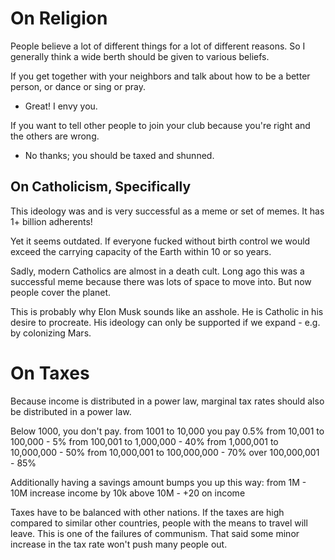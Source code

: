 # On Religion

People believe a lot of different things for a lot of different reasons.  So I generally think a wide berth should be given to various beliefs.

If you get together with your neighbors and talk about how to be a better person, or dance or sing or pray.
- Great! I envy you.

If you want to tell other people to join your club because you're right and the others are wrong.
- No thanks; you should be taxed and shunned.


## On Catholicism, Specifically

This ideology was and is very successful as a meme or set of memes. It has 1+ billion adherents!

Yet it seems outdated. If everyone fucked without birth control we would exceed the carrying capacity of the Earth within 10 or so years.

Sadly, modern Catholics are almost in a death cult. Long ago this was a successful meme because there was lots of space to move into. But now people cover the planet.

This is probably why Elon Musk sounds like an asshole. He is Catholic in his desire to procreate. His ideology can only be supported if we expand - e.g. by colonizing Mars.


# On Taxes

Because income is distributed in a power law, marginal tax rates should also be distributed in a power law.

Below 1000, you don't pay. 
from 1001 to 10,000 you pay 0.5%
from 10,001 to 100,000 - 5%
from 100,001 to 1,000,000 - 40%
from 1,000,001 to 10,000,000 - 50%
from 10,000,001 to 100,000,000 - 70%
over 100,000,001 - 85%

Additionally having a savings amount bumps you up this way:
from 1M - 10M increase income by 10k
above 10M - +20 on income

Taxes have to be balanced with other nations. If the taxes are high compared to similar other countries, people with the means to travel will leave. This is one of the failures of communism. That said some minor increase in the tax rate won't push many people out. 
